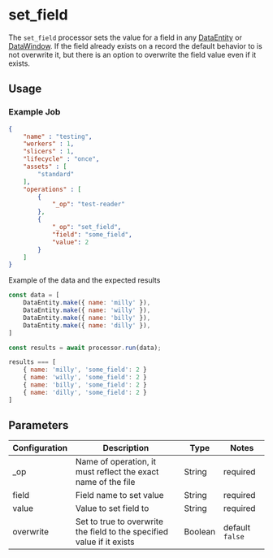 # set_field

The `set_field` processor sets the value for a field in any [DataEntity](https://terascope.github.io/teraslice/docs/packages/utils/api/entities/data-entity/classes/dataentity) or [DataWindow](../entity/data-window.md). If the field already exists on a record the default behavior to is not overwrite it, but there is an option to overwrite the field value even if it exists.

## Usage

### Example Job

```json
{
    "name" : "testing",
    "workers" : 1,
    "slicers" : 1,
    "lifecycle" : "once",
    "assets" : [
        "standard"
    ],
    "operations" : [
        {
            "_op": "test-reader"
        },
        {
            "_op": "set_field",
            "field": "some_field",
            "value": 2
        }
    ]
}

```

Example of the data and the expected results

```javascript
const data = [
    DataEntity.make({ name: 'milly' }),
    DataEntity.make({ name: 'willy' }),
    DataEntity.make({ name: 'billy' }),
    DataEntity.make({ name: 'dilly' }),
]

const results = await processor.run(data);

results === [
    { name: 'milly', 'some_field': 2 }
    { name: 'willy', 'some_field': 2 }
    { name: 'billy', 'some_field': 2 }
    { name: 'dilly', 'some_field': 2 }
]
```

## Parameters

| Configuration | Description                                                   | Type   | Notes                        |
| ------------- | ------------------------------------------------------------- | ------ | ---------------------------- |
| _op           | Name of operation, it must reflect the exact name of the file | String | required                     |
| field         | Field name to set value                  | String | required |
| value         | Value to set field to                    | String | required |
| overwrite | Set to true to overwrite the field to the specified value if it exists | Boolean | default `false` |
